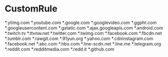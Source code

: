 # CustomRule

*.ytimg.com 
*.youtube.com
*.google.com
*.googlevideo.com
*.ggpht.com
*.googleusercontent.com
*.gstatic.com
*.ajax.googleapis.com
*.android.com
*.twitch.tv
*.ttvnw.net
*.twitter.com
*.twimg.com
*.facebook.com
*.fbcdn.net
*.tumblr.com
*.rawgit.com
*.91yun.org
*.yahoo.com
*.cdninstagram.com
*.facebook.net
*.abc.com
*.hbo.com
*.line-scdn.net
*.line.me
*.telegram.org
*.reddit.com
*.redditmedia.com
*.redd.it
*.github.com
